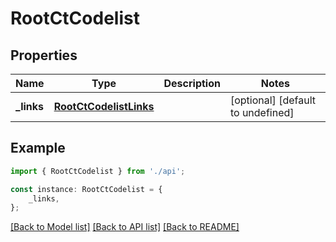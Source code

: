 # RootCtCodelist


## Properties

Name | Type | Description | Notes
------------ | ------------- | ------------- | -------------
**_links** | [**RootCtCodelistLinks**](RootCtCodelistLinks.md) |  | [optional] [default to undefined]

## Example

```typescript
import { RootCtCodelist } from './api';

const instance: RootCtCodelist = {
    _links,
};
```

[[Back to Model list]](../README.md#documentation-for-models) [[Back to API list]](../README.md#documentation-for-api-endpoints) [[Back to README]](../README.md)
